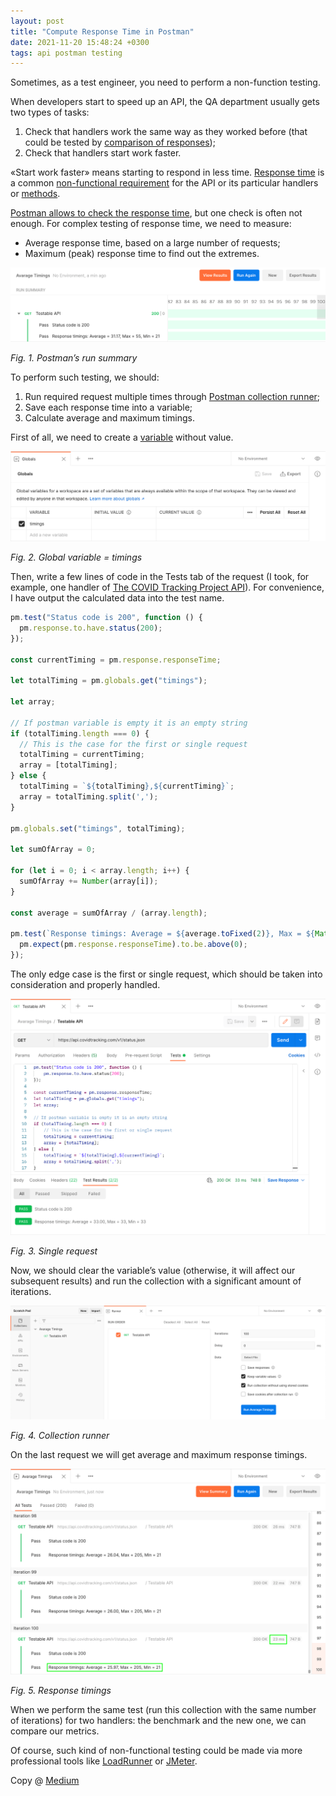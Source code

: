 ```yaml
---
layout: post
title: "Compute Response Time in Postman"
date: 2021-11-20 15:48:24 +0300
tags: api postman testing
---
```


Sometimes, as a test engineer, you need to perform a non-function testing.

When developers start to speed up an API, the QA department usually gets two types of tasks:

1. Сheck that handlers work the same way as they worked before (that could be tested by [comparison of responses](https://adequatica.medium.com/brief-comparison-of-responses-in-postman-aea23ee9d342));
2. Check that handlers start work faster.

«Start work faster» means starting to respond in less time. [Response time](<https://en.wikipedia.org/wiki/Response_time_(technology)>) is a common [non-functional requirement](https://en.wikipedia.org/wiki/Non-functional_requirement) for the API or its particular handlers or [methods](https://en.wikipedia.org/wiki/Hypertext_Transfer_Protocol#Request_methods).

[Postman allows to check the response time](https://learning.postman.com/docs/writing-scripts/script-references/test-examples/#testing-response-times), but one check is often not enough. For complex testing of response time, we need to measure:

- Average response time, based on a large number of requests;
- Maximum (peak) response time to find out the extremes.

![Postman’s run summary](/assets/2021-11-20/01-postmans-run-summary.png)

_Fig. 1. Postman’s run summary_

To perform such testing, we should:

1. Run required request multiple times through [Postman collection runner](https://learning.postman.com/docs/running-collections/intro-to-collection-runs/);
2. Save each response time into a variable;
3. Calculate average and maximum timings.

First of all, we need to create a [variable](https://learning.postman.com/docs/sending-requests/variables/) without value.

![Global variable = timings](/assets/2021-11-20/02-global-variable-timings.png)

_Fig. 2. Global variable = timings_

Then, write a few lines of code in the Tests tab of the request (I took, for example, one handler of [The COVID Tracking Project API](https://covidtracking.com/data/api)). For convenience, I have output the calculated data into the test name.

```JavaScript
pm.test("Status code is 200", function () {
  pm.response.to.have.status(200);
});

const currentTiming = pm.response.responseTime;

let totalTiming = pm.globals.get("timings");

let array;

// If postman variable is empty it is an empty string
if (totalTiming.length === 0) {
  // This is the case for the first or single request
  totalTiming = currentTiming;
  array = [totalTiming];
} else {
  totalTiming = `${totalTiming},${currentTiming}`;
  array = totalTiming.split(',');
}

pm.globals.set("timings", totalTiming);

let sumOfArray = 0;

for (let i = 0; i < array.length; i++) {
  sumOfArray += Number(array[i]);
}

const average = sumOfArray / (array.length);

pm.test(`Response timings: Average = ${average.toFixed(2)}, Max = ${Math.max(...array)}, Min = ${Math.min(...array)}`, function () {
  pm.expect(pm.response.responseTime).to.be.above(0);
});
```

The only edge case is the first or single request, which should be taken into consideration and properly handled.

![Single request](/assets/2021-11-20/03-single-request.png)

_Fig. 3. Single request_

Now, we should clear the variable’s value (otherwise, it will affect our subsequent results) and run the collection with a significant amount of iterations.

![Collection runner](/assets/2021-11-20/04-collection-runner.png)

_Fig. 4. Collection runner_

On the last request we will get average and maximum response timings.

![Response timings](/assets/2021-11-20/05-response-timings.png)

_Fig. 5. Response timings_

When we perform the same test (run this collection with the same number of iterations) for two handlers: the benchmark and the new one, we can compare our metrics.

Of course, such kind of non-functional testing could be made via more professional tools like [LoadRunner](https://www.microfocus.com/en-us/products/loadrunner-professional/overview) or [JMeter](https://jmeter.apache.org).

Copy @ [Medium](https://adequatica.medium.com/compute-response-time-in-postman-89ff3edd093e)
